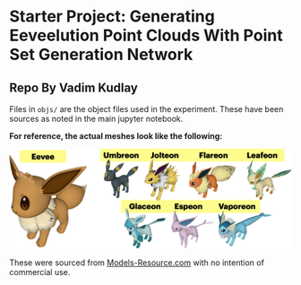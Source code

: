 # **Starter Project:** Generating Eeveelution Point Clouds With Point Set Generation Network
## Repo By Vadim Kudlay

Files in `objs/` are the object files used in the experiment. These have been sources as noted in the main jupyter notebook. 

**For reference, the actual meshes look like the following:** 

![eeveelution pics](eevee_pic.png)

These were sourced from [Models-Resource.com](https://www.models-resource.com/3ds/pokemonxy/) with 
no intention of commercial use.